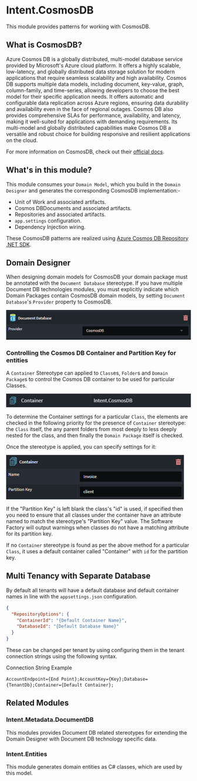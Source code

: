 ﻿# Intent.CosmosDB

This module provides patterns for working with CosmosDB.

## What is CosmosDB?

Azure Cosmos DB is a globally distributed, multi-model database service provided by Microsoft's Azure cloud platform. It offers a highly scalable, low-latency, and globally distributed data storage solution for modern applications that require seamless scalability and high availability. Cosmos DB supports multiple data models, including document, key-value, graph, column-family, and time-series, allowing developers to choose the best model for their specific application needs. It offers automatic and configurable data replication across Azure regions, ensuring data durability and availability even in the face of regional outages. Cosmos DB also provides comprehensive SLAs for performance, availability, and latency, making it well-suited for applications with demanding requirements. Its multi-model and globally distributed capabilities make Cosmos DB a versatile and robust choice for building responsive and resilient applications on the cloud.

For more information on CosmosDB, check out their [official docs](https://learn.microsoft.com/azure/cosmos-db/).

## What's in this module?

This module consumes your `Domain Model`, which you build in the `Domain Designer` and generates the corresponding CosmosDB implementation:-

* Unit of Work and associated artifacts.
* Cosmos DBDocuments and associated artifacts.
* Repositories and associated artifacts.
* `app.settings` configuration.
* Dependency Injection wiring.

These CosmosDB patterns are realized using [Azure Cosmos DB Repository .NET SDK](https://github.com/IEvangelist/azure-cosmos-dotnet-repository).

## Domain Designer

When designing domain models for CosmosDB your domain package must be annotated with the `Document Database` stereotype. If you have multiple Document DB technologies modules, you must explicitly indicate which Domain Packages contain CosmosDB domain models, by setting `Document Database`'s `Provider` property to CosmosDB.

![Configure CosmosDB provider](./docs/images/db-provider-cosmos-db.png)

### Controlling the Cosmos DB Container and Partition Key for entities

A `Container` Stereotype can applied to `Class`es, `Folder`s and `Domain Package`s to control the Cosmos DB container to be used for particular Classes.

![The Container Stereotype](docs/images/container-stereotype.png)

To determine the Container settings for a particular `Class`, the elements are checked in the following priority for the presence of `Container` stereotype: the `Class` itself, the any parent folders from most deeply to less deeply nested for the class, and then finally the `Domain Package` itself is checked.

Once the stereotype is applied, you can specify settings for it:

![Container stereotype properties](docs/images/container-stereotype-properties.png)

If the "Partition Key" is left blank the class's "id" is used, if specified then you need to ensure that all classes under the container have an attribute named to match the stereotype's "Partition Key" value. The Software Factory will output warnings when classes do not have a matching attribute for its partition key.

If no `Container` stereotype is found as per the above method for a particular `Class`, it uses a default container called "Container" with `id` for the partition key.

## Multi Tenancy with Separate Database

By default all tenants will have a default database and default container names in line with the `appsettings.json` configuration.

```json
{
  "RepositoryOptions": {
    "ContainerId": "{Default Container Name}",
    "DatabaseId": "{Default Database Name}"
  }
}
```

These can be changed per tenant by using configuring them in the tenant connection strings using the following syntax.

Connection String Example

```text
AccountEndpoint={End Point};AccountKey={Key};Database={TenantDb};Container={Default Container};
```

## Related Modules

### Intent.Metadata.DocumentDB

This modules provides Document DB related stereotypes for extending the Domain Designer with Document DB technology specific data.

### Intent.Entities

This module generates domain entities as C# classes, which are used by this model.
